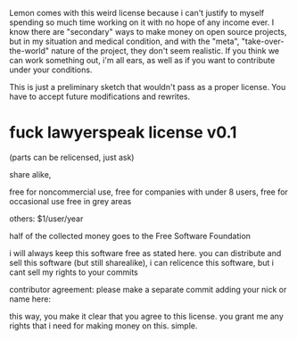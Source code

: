 Lemon comes with this weird license because i can't justify to myself
spending so much time working on it with no hope of any income ever.
I know there are "secondary" ways to make money on open source projects,
but in my situation and medical condition, and with the "meta", "take-over-
the-world" nature of the project, they don't seem realistic.
If you think we can work something out, i'm all ears, as well as if you
want to contribute under your conditions.

This is just a preliminary sketch that wouldn't pass as a proper license.
You have to accept future modifications and rewrites.


fuck lawyerspeak license v0.1
===
(parts can be relicensed, just ask)

share alike,

free for noncommercial use,
free for companies with under 8 users,
free for occasional use
free in grey areas

others: $1/user/year

half of the collected money goes to the Free Software Foundation

i will always keep this software free as stated here.
you can distribute and sell this software (but still sharealike), 
i can relicence this software, 
but i cant sell my rights to your commits

contributor agreement:
please make a separate commit adding your nick or name here:

this way, you make it clear that you agree to this license.
you grant me any rights that i need for making money on this. simple.





